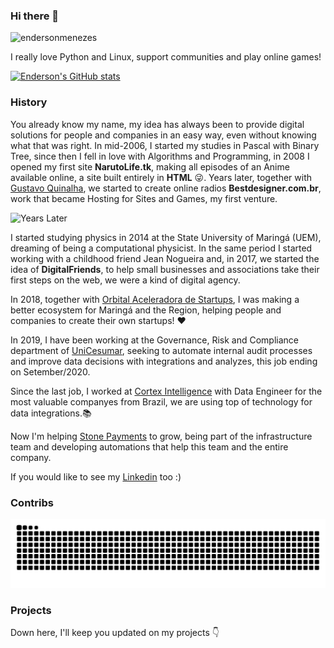 ### Hi there 🐍

<p align="left"> <img src="https://komarev.com/ghpvc/?username=endersonmenezes" alt="endersonmenezes" /> </p>

I really love Python and Linux, support communities and play online games!

[![Enderson's GitHub stats](https://github-readme-stats.vercel.app/api?username=endersonmenezes&theme=dracula)](https://github.com/anuraghazra/github-readme-stats)


### History
You already know my name, my idea has always been to provide digital solutions for people and companies in an easy way, even without knowing what that was right. In mid-2006, I started my studies in Pascal with Binary Tree, since then I fell in love with Algorithms and Programming, in 2008 I opened my first site **NarutoLife.tk**, making all episodes of an Anime available online, a site built entirely in **HTML** 😜. Years later, together with [Gustavo Quinalha](https://github.com/gustavoquinalha), we started to create online radios **Bestdesigner.com.br**, work that became Hosting for Sites and Games, my first venture.

![Years Later](https://i.ytimg.com/vi/K5bgq69ujs4/hqdefault.jpg)

I started studying physics in 2014 at the State University of Maringá (UEM), dreaming of being a computational physicist. In the same period I started working with a childhood friend Jean Nogueira and, in 2017, we started the idea of **DigitalFriends**, to help small businesses and associations take their first steps on the web, we were a kind of digital agency. 

In 2018, together with [Orbital Aceleradora de Startups](https://orbital.ac), I was making a better ecosystem for Maringá and the Region, helping people and companies to create their own startups! ❤️

In 2019, I have been working at the Governance, Risk and Compliance department of  [UniCesumar](https://unicesumar.edu.br), seeking to automate internal audit processes and improve data decisions with integrations and analyzes, this job ending on Setember/2020.

Since the last job, I worked at [Cortex Intelligence](https://cortex-intelligence.com) with Data Engineer for the most valuable companyes from Brazil, we are using top of technology for data integrations.📚

Now I'm helping [Stone Payments](http://stone.co/) to grow, being part of the infrastructure team and developing automations that help this team and the entire company.

If you would like to see my [Linkedin](https://www.linkedin.com/in/endersonmenezes/) too :)

### Contribs

![Contrib from Me](https://github.com/endersonmenezes/endersonmenezes/blob/output/github-contribution-grid-snake.svg)

### Projects
Down here, I'll keep you updated on my projects 👇

